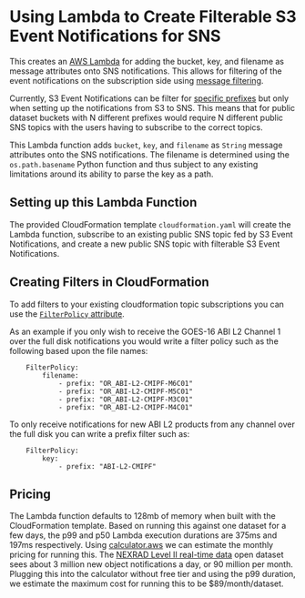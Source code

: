 # Using Lambda to Create Filterable S3 Event Notifications for SNS

This creates an [AWS Lambda](https://aws.amazon.com/lambda/) for adding the bucket, key, and filename as message attributes onto SNS notifications. This allows for filtering of the event notifications on the subscription side using [message filtering](https://docs.aws.amazon.com/sns/latest/dg/sns-message-filtering.html).

Currently, S3 Event Notifications can be filter for [specific prefixes](https://docs.aws.amazon.com/AmazonS3/latest/userguide/notification-how-to-filtering.html) but only when setting up the notifications from S3 to SNS. This means that for public dataset buckets with N different prefixes would require N different public SNS topics with the users having to subscribe to the correct topics.

This Lambda function adds `bucket`, `key`, and `filename` as `String` message attributes onto the SNS notifications. The filename is determined using the `os.path.basename` Python function and thus subject to any existing limitations around its ability to parse the key as a path. 

## Setting up this Lambda Function

The provided CloudFormation template `cloudformation.yaml` will create the Lambda function, subscribe to an existing public SNS topic fed by S3 Event Notifications, and create a new public SNS topic with filterable S3 Event Notifications.


## Creating Filters in CloudFormation

To add filters to your existing cloudformation topic subscriptions you can use the [`FilterPolicy` attribute](https://docs.aws.amazon.com/AWSCloudFormation/latest/UserGuide/aws-resource-sns-subscription.html#cfn-sns-subscription-filterpolicy).

As an example if you only wish to receive the GOES-16 ABI L2 Channel 1 over the full disk notifications you would write a filter policy such as the following based upon the file names:

```
    FilterPolicy:
        filename:
            - prefix: "OR_ABI-L2-CMIPF-M6C01"
            - prefix: "OR_ABI-L2-CMIPF-M5C01"
            - prefix: "OR_ABI-L2-CMIPF-M3C01"
            - prefix: "OR_ABI-L2-CMIPF-M4C01"
```

To only receive notifications for new ABI L2 products from any channel over the full disk you can write a prefix filter such as:

```
    FilterPolicy:
        key:
            - prefix: "ABI-L2-CMIPF"
```

## Pricing

The Lambda function defaults to 128mb of memory when built with the CloudFormation template. Based on running this against one dataset for a few days, the p99 and p50 Lambda execution durations are 375ms and 197ms respectively. Using [calculator.aws](https://calculator.aws/#/createCalculator/Lambda) we can estimate the monthly pricing for running this. The [NEXRAD Level II real-time data](https://registry.opendata.aws/noaa-nexrad/) open dataset sees about 3 million new object notifications a day, or 90 million per month. Plugging this into the calculator without free tier and using the p99 duration, we estimate the maximum cost for running this to be $89/month/dataset. 

